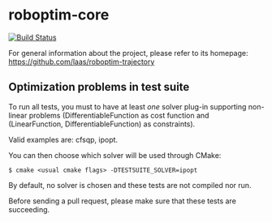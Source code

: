 roboptim-core
=============

[![Build Status](https://travis-ci.org/roboptim/roboptim-trajectory.png?branch=master)](https://travis-ci.org/roboptim/roboptim-trajectory)

For general information about the project, please refer to its
homepage: https://github.com/laas/roboptim-trajectory

Optimization problems in test suite
-----------------------------------

To run all tests, you must to have at least *one* solver plug-in
supporting non-linear problems (DifferentiableFunction as cost
function and (LinearFunction, DifferentiableFunction) as constraints).

Valid examples are: cfsqp, ipopt.

You can then choose which solver will be used through CMake:

    $ cmake <usual cmake flags> -DTESTSUITE_SOLVER=ipopt

By default, no solver is chosen and these tests are not compiled nor
run.

Before sending a pull request, please make sure that these tests are
succeeding.
